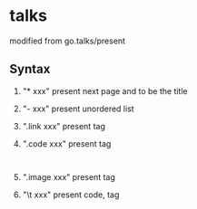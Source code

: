 talks
=====

modified from go.talks/present


Syntax
------

1. "* xxx" present next page and to be the title

2. "- xxx" present unordered list

3. ".link xxx" present tag <a>

4. ".code xxx" present tag <pre>

5. ".image xxx" present tag <img>

6. "\t xxx" present code, tag <pre>
